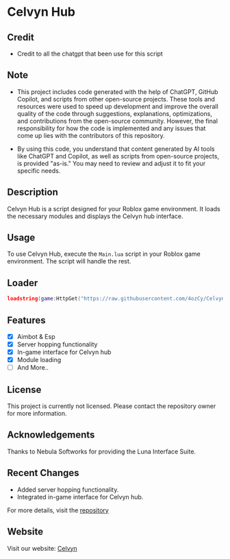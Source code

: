 # Celvyn Hub 

## Credit 
- Credit to all the chatgpt that been use for this script


## Note
- This project includes code generated with the help of ChatGPT, GitHub Copilot, and scripts from other open-source projects. These tools and resources were used to speed up development and improve the overall quality of the code through suggestions, explanations, optimizations, and contributions from the open-source community. However, the final responsibility for how the code is implemented and any issues that come up lies with the contributors of this repository.

- By using this code, you understand that content generated by AI tools like ChatGPT and Copilot, as well as scripts from open-source projects, is provided "as-is." You may need to review and adjust it to fit your specific needs.

## Description
Celvyn Hub is a script designed for your Roblox game environment. It loads the necessary modules and displays the Celvyn hub interface.

## Usage
To use Celvyn Hub, execute the `Main.lua` script in your Roblox game environment. The script will handle the rest.

## Loader
```lua
loadstring(game:HttpGet("https://raw.githubusercontent.com/4ozCy/Celvyn/refs/heads/main/Main.lua"))()
```

## Features 
- [x] Aimbot & Esp
- [x] Server hopping functionality
- [x] In-game interface for Celvyn hub
- [x] Module loading
- [ ] And More..

## License
This project is currently not licensed. Please contact the repository owner for more information.

## Acknowledgements
Thanks to Nebula Softworks for providing the Luna Interface Suite.

## Recent Changes
- Added server hopping functionality.
- Integrated in-game interface for Celvyn hub.

For more details, visit the [repository](https://github.com/4ozCy/Celvyn/blob/main/Main.lua)

## Website
Visit our website: [Celvyn](https://celvyn.netlify.app/)
